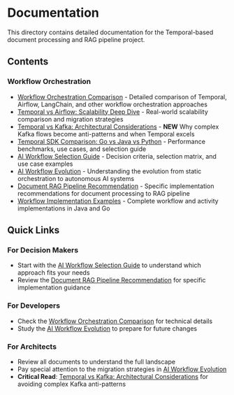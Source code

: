 # Documentation

This directory contains detailed documentation for the Temporal-based document processing and RAG pipeline project.

## Contents

### Workflow Orchestration
- [Workflow Orchestration Comparison](./workflow-orchestration-comparison.md) - Detailed comparison of Temporal, Airflow, LangChain, and other workflow orchestration approaches
- [Temporal vs Airflow: Scalability Deep Dive](./temporal-vs-airflow-scalability.md) - Real-world scalability comparison and migration strategies
- [Temporal vs Kafka: Architectural Considerations](./temporal-vs-kafka-architectural-considerations.md) - **NEW** Why complex Kafka flows become anti-patterns and when Temporal excels
- [Temporal SDK Comparison: Go vs Java vs Python](./temporal-sdk-comparison.md) - Performance benchmarks, use cases, and selection guide
- [AI Workflow Selection Guide](./ai-workflow-selection-guide.md) - Decision criteria, selection matrix, and use case examples
- [AI Workflow Evolution](./ai-workflow-evolution.md) - Understanding the evolution from static orchestration to autonomous AI systems
- [Document RAG Pipeline Recommendation](./document-rag-pipeline-recommendation.md) - Specific implementation recommendations for document processing to RAG pipeline
- [Workflow Implementation Examples](./workflow-implementation-examples.md) - Complete workflow and activity implementations in Java and Go

## Quick Links

### For Decision Makers
- Start with the [AI Workflow Selection Guide](./ai-workflow-selection-guide.md) to understand which approach fits your needs
- Review the [Document RAG Pipeline Recommendation](./document-rag-pipeline-recommendation.md) for specific implementation guidance

### For Developers
- Check the [Workflow Orchestration Comparison](./workflow-orchestration-comparison.md) for technical details
- Study the [AI Workflow Evolution](./ai-workflow-evolution.md) to prepare for future changes

### For Architects
- Review all documents to understand the full landscape
- Pay special attention to the migration strategies in [AI Workflow Evolution](./ai-workflow-evolution.md)
- **Critical Read**: [Temporal vs Kafka: Architectural Considerations](./temporal-vs-kafka-architectural-considerations.md) for avoiding complex Kafka anti-patterns